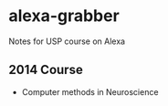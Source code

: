 alexa-grabber
=============

Notes for USP course on Alexa

2014 Course
-----------
* Computer methods in Neuroscience
